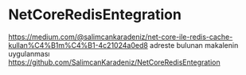 # NetCoreRedisEntegration


https://medium.com/@salimcankaradeniz/net-core-ile-redis-cache-kullan%C4%B1m%C4%B1-4c21024a0ed8
adreste bulunan makalenin uygulanması
https://github.com/SalimcanKaradeniz/NetCoreRedisEntegration
